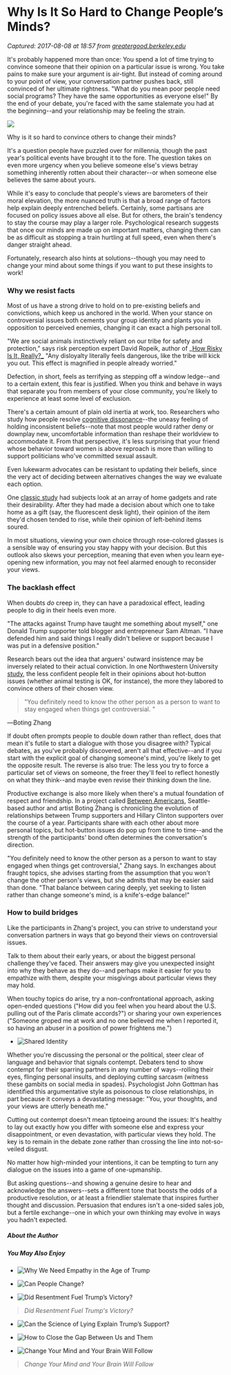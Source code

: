 # Why Is It So Hard to Change People’s Minds?

_Captured: 2017-08-08 at 18:57 from [greatergood.berkeley.edu](https://greatergood.berkeley.edu/article/item/why_is_it_so_hard_to_change_peoples_minds)_

It's probably happened more than once: You spend a lot of time trying to convince someone that their opinion on a particular issue is wrong. You take pains to make sure your argument is air-tight. But instead of coming around to your point of view, your conversation partner pushes back, still convinced of her ultimate rightness. "What do you mean poor people need social programs? They have the same opportunities as everyone else!" By the end of your debate, you're faced with the same stalemate you had at the beginning--and your relationship may be feeling the strain.

![](https://greatergood.berkeley.edu/images/uploads/Political_divide.jpeg)

Why is it so hard to convince others to change their minds?

It's a question people have puzzled over for millennia, though the past year's political events have brought it to the fore. The question takes on even more urgency when you believe someone else's views betray something inherently rotten about their character--or when someone else believes the same about yours.

While it's easy to conclude that people's views are barometers of their moral elevation, the more nuanced truth is that a broad range of factors help explain deeply entrenched beliefs. Certainly, some partisans are focused on policy issues above all else. But for others, the brain's tendency to stay the course may play a larger role. Psychological research suggests that once our minds are made up on important matters, changing them can be as difficult as stopping a train hurtling at full speed, even when there's danger straight ahead.

Fortunately, research also hints at solutions--though you may need to change your mind about some things if you want to put these insights to work!

### Why we resist facts

Most of us have a strong drive to hold on to pre-existing beliefs and convictions, which keep us anchored in the world. When your stance on controversial issues both cements your group identity and plants you in opposition to perceived enemies, changing it can exact a high personal toll.

"We are social animals instinctively reliant on our tribe for safety and protection," says risk perception expert David Ropeik, author of _[How Risky Is It, Really?_](http://amzn.to/2rXLUSt) "Any disloyalty literally feels dangerous, like the tribe will kick you out. This effect is magnified in people already worried."

Defection, in short, feels as terrifying as stepping off a window ledge--and to a certain extent, this fear is justified. When you think and behave in ways that separate you from members of your close community, you're likely to experience at least some level of exclusion.

There's a certain amount of plain old inertia at work, too. Researchers who study how people resolve [cognitive dissonance](http://www.dictionary.com/browse/cognitive-dissonance)--the uneasy feeling of holding inconsistent beliefs--note that most people would rather deny or downplay new, uncomfortable information than reshape their worldview to accommodate it. From that perspective, it's less surprising that your friend whose behavior toward women is above reproach is more than willing to support politicians who've committed sexual assault.

Even lukewarm advocates can be resistant to updating their beliefs, since the very act of deciding between alternatives changes the way we evaluate each option.

One [classic study](http://web.comhem.se/u52239948/08/brehm56.pdf) had subjects look at an array of home gadgets and rate their desirability. After they had made a decision about which one to take home as a gift (say, the fluorescent desk light), their opinion of the item they'd chosen tended to rise, while their opinion of left-behind items soured.

In most situations, viewing your own choice through rose-colored glasses is a sensible way of ensuring you stay happy with your decision. But this outlook also skews your perception, meaning that even when you learn eye-opening new information, you may not feel alarmed enough to reconsider your views.

### The backlash effect

When doubts _do_ creep in, they can have a paradoxical effect, leading people to dig in their heels even more.

"The attacks against Trump have taught me something about myself," one Donald Trump supporter told blogger and entrepreneur Sam Altman. "I have defended him and said things I really didn't believe or support because I was put in a defensive position."

Research bears out the idea that arguers' outward insistence may be inversely related to their actual conviction. In one Northwestern University [study](http://journals.sagepub.com/doi/abs/10.1177/0956797610385953), the less confident people felt in their opinions about hot-button issues (whether animal testing is OK, for instance), the more they labored to convince others of their chosen view.

> "You definitely need to know the other person as a person to want to stay engaged when things get controversial. "

―Boting Zhang

If doubt often prompts people to double down rather than reflect, does that mean it's futile to start a dialogue with those you disagree with? Typical debates, as you've probably discovered, aren't all that effective--and if you start with the explicit goal of changing someone's mind, you're likely to get the opposite result. The reverse is also true: The less you try to force a particular set of views on someone, the freer they'll feel to reflect honestly on what they think--and maybe even revise their thinking down the line.

Productive exchange is also more likely when there's a mutual foundation of respect and friendship. In a project called [Between Americans](https://betweenamericans.org/), Seattle-based author and artist Boting Zhang is chronicling the evolution of relationships between Trump supporters and Hillary Clinton supporters over the course of a year. Participants share with each other about more personal topics, but hot-button issues do pop up from time to time--and the strength of the participants' bond often determines the conversation's direction.

"You definitely need to know the other person as a person to want to stay engaged when things get controversial," Zhang says. In exchanges about fraught topics, she advises starting from the assumption that you won't change the other person's views, but she admits that may be easier said than done. "That balance between caring deeply, yet seeking to listen rather than change someone's mind, is a knife's-edge balance!"

### How to build bridges

Like the participants in Zhang's project, you can strive to understand your conversation partners in ways that go beyond their views on controversial issues.

Talk to them about their early years, or about the biggest personal challenge they've faced. Their answers may give you unexpected insight into why they behave as they do--and perhaps make it easier for you to empathize with them, despite your misgivings about particular views they may hold.

When touchy topics do arise, try a non-confrontational approach, asking open-ended questions ("How did you feel when you heard about the U.S. pulling out of the Paris climate accords?") or sharing your own experiences ("Someone groped me at work and no one believed me when I reported it, so having an abuser in a position of power frightens me.")

  * ![Shared Identity](https://greatergood.berkeley.edu/images/made/images/uploads/Shared_Identity_260_180_s_c1.jpg)

Whether you're discussing the personal or the political, steer clear of language and behavior that signals contempt. Debaters tend to show contempt for their sparring partners in any number of ways--rolling their eyes, flinging personal insults, and deploying cutting sarcasm (witness these gambits on social media in spades). Psychologist John Gottman has identified this argumentative style as poisonous to close relationships, in part because it conveys a devastating message: "You, your thoughts, and your views are utterly beneath me."

Cutting out contempt doesn't mean tiptoeing around the issues: It's healthy to lay out exactly how you differ with someone else and express your disappointment, or even devastation, with particular views they hold. The key is to remain in the debate zone rather than crossing the line into not-so-veiled disgust.

No matter how high-minded your intentions, it can be tempting to turn any dialogue on the issues into a game of one-upmanship.

But asking questions--and showing a genuine desire to hear and acknowledge the answers--sets a different tone that boosts the odds of a productive resolution, or at least a friendlier stalemate that inspires further thought and discussion. Persuasion that endures isn't a one-sided sales job, but a fertile exchange--one in which your own thinking may evolve in ways you hadn't expected.

##### About the Author

##### You May Also Enjoy

  * ![Why We Need Empathy in the Age of Trump](https://greatergood.berkeley.edu/images/made/images/uploads/hochschild_arlie_russell_paige_parsons_226_152_s_c1.jpg)

  * ![Can People Change?](https://greatergood.berkeley.edu/images/made/images/uploads/ff_matthieu-ricard_226_152_s_c1.jpg)

  * ![Did Resentment Fuel Trump’s Victory?](https://greatergood.berkeley.edu/images/made/images/uploads/Cramer_Profile_Photo_226_152_s_c1.jpg)

> _Did Resentment Fuel Trump's Victory?_

  * ![Can the Science of Lying Explain Trump’s Support?](https://greatergood.berkeley.edu/images/made/images/uploads/Trump_on_TV_226_152_s_c1.png)

  * ![How to Close the Gap Between Us and Them](https://greatergood.berkeley.edu/images/made/images/uploads/Greene_Moral_Tribes_226_152_s_c1.jpg)

  * ![Change Your Mind and Your Brain Will Follow](https://greatergood.berkeley.edu/images/made/images/uploads/8a-DalaiLamaNeville-lowrez_226_152_s_c1.jpg)

> _Change Your Mind and Your Brain Will Follow_
